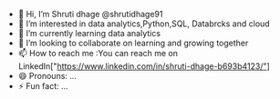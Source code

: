 - 👋 Hi, I’m  Shruti dhage @shrutidhage91
- 👀 I’m interested in data analytics,Python,SQL, Databrcks and cloud
- 🌱 I’m currently learning data analytics
- 💞️ I’m looking to collaborate on learning and growing together
- 📫 How to reach me :You can reach me on LinkedIn["https://www.linkedin.com/in/shruti-dhage-b693b4123/"]
- 😄 Pronouns: ...
- ⚡ Fun fact: ...

<!---
shrutidhage91/shrutidhage91 is a ✨ special ✨ repository because its `README.md` (this file) appears on your GitHub profile.
You can click the Preview link to take a look at your changes.
--->
